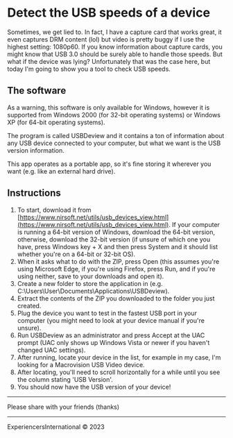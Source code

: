 # Detect the USB speeds of a device

Sometimes, we get lied to. In fact, I have a capture card that works great, it even captures DRM content (lol) but video is pretty buggy if I use the highest setting: 1080p60. If you know information about capture cards, you might know that USB 3.0 should be surely able to handle those speeds. But what if the device was lying? Unfortunately that was the case here, but today I'm going to show you a tool to check USB speeds.

## The software

As a warning, this software is only available for Windows, however it is supported from Windows 2000 (for 32-bit operating systems) or Windows XP (for 64-bit operating systems).

The program is called USBDeview and it contains a ton of information about any USB device connected to your computer, but what we want is the USB version information.

This app operates as a portable app, so it's fine storing it wherever you want (e.g. like an external hard drive).

## Instructions

1. To start, download it from [https://www.nirsoft.net/utils/usb_devices_view.html](https://www.nirsoft.net/utils/usb_devices_view.html). If your computer is running a 64-bit version of Windows, download the 64-bit version, otherwise, download the 32-bit version (if unsure of which one you have, press Windows key + X and then press System and it should list whether you're on a 64-bit or 32-bit OS).
2. When it asks what to do with the ZIP, press Open (this assumes you're using Microsoft Edge, if you're using Firefox, press Run, and if you're using neither, save to your downloads and open it).
3. Create a new folder to store the application in (e.g. C:\Users\User\Documents\Applications\USBDeview).
4. Extract the contents of the ZIP you downloaded to the folder you just created.
5. Plug the device you want to test in the fastest USB port in your computer (you might need to look at your device manual if you're unsure).
6. Run USBDeview as an administrator and press Accept at the UAC prompt (UAC only shows up Windows Vista or newer if you haven't changed UAC settings).
7. After running, locate your device in the list, for example in my case, I'm looking for a Macrovision USB Video device.
8. After locating, you'll need to scroll horizontally for a while until you see the column stating 'USB Version'.
9. You should now have the USB version of your device!

---

Please share with your friends (thanks)

---

ExperiencersInternational © 2023
